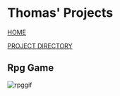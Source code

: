 # Thomas' Projects

[HOME](index.html)

[PROJECT DIRECTORY](index2.html)

## Rpg Game

![rpggif](static/images/rpg/rpg_gif.gif)